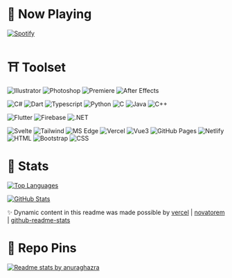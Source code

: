 # 🌌 Now Playing

[![Spotify](https://novatorem-az-21.vercel.app/api/spotify)](https://open.spotify.com/user/Az21)

# ⛩ Toolset

![Illustrator](https://img.shields.io/badge/Vector-Illustrator-FF9A00?style=flat-square&logo=adobe%20illustrator)
![Photoshop](https://img.shields.io/badge/Raster-Photoshop-31A8FF?style=flat-square&logo=adobe%20photoshop)
![Premiere](https://img.shields.io/badge/Video-Premiere%20Pro-9999FF?style=flat-square&logo=adobe%20premiere%20pro)
![After Effects](https://img.shields.io/badge/Animate-After%20Effects-9999FF?style=flat-square&logo=adobe%20after%20effects)

![C#](https://img.shields.io/badge/Lang-C%20Sharp-95478E?style=flat-square&logo=c%20sharp&logoColor=fff)
![Dart](https://img.shields.io/badge/Lang-Dart-1EB5F5?style=flat-square&logo=dart&logoColor=fff)
![Typescript](https://img.shields.io/badge/Lang-Typescript-3178C6?style=flat-square&logo=typescript&logoColor=fff)
![Python](https://img.shields.io/badge/Lang-Python-F7BD2F?style=flat-square&logo=python&logoColor=fff)
![C](https://img.shields.io/badge/Lang-C-005597?style=flat-square&logo=c&logoColor=fff)
![Java](https://img.shields.io/badge/Lang-Java-007396?style=flat-square&logo=java)
![C++](https://img.shields.io/badge/Lang-C++-005597?style=flat-square&logo=c%2B%2B&logoColor=fff)

![Flutter](https://img.shields.io/badge/SDK-Flutter-1EB5F5?style=flat-square&logo=flutter&logoColor=fff)
![Firebase](https://img.shields.io/badge/DEV-Firebase-FFCB2D?style=flat-square&logo=firebase&logoColor=fff)
![.NET](https://img.shields.io/badge/Framework-.NET-512BD4?style=flat-square&logo=.net&logoColor=fff)

![Svelte](https://img.shields.io/badge/Framework-Svelte-F73C00?style=flat-square&logo=svelte)
![Tailwind](https://img.shields.io/badge/Library-Tailwind%20CSS-06B6D4?style=flat-square&logo=tailwind%20css)
![MS Edge](https://img.shields.io/badge/Debug-MS%20Edge-3AC769?style=flat-square&logo=microsoft%20edge)
![Vercel](https://img.shields.io/badge/Deploy-Vercel-302F2F?style=flat-square&logo=vercel)
![Vue3](https://img.shields.io/badge/Framework-Vue-3FB27F?style=flat-square&logo=vuetify)
![GitHub Pages](https://img.shields.io/badge/Deploy-Github%20Pages-302F2F?style=flat-square&logo=github)
![Netlify](https://img.shields.io/badge/Deploy-Netlify-31B5BA?style=flat-square&logo=netlify)
![HTML](https://img.shields.io/badge/Markup-HTML-E96228?style=flat-square&logo=html5)
![Bootstrap](https://img.shields.io/badge/Library-Bootstrap-533B78?style=flat-square&logo=bootstrap&logoColor=fff)
![CSS](https://img.shields.io/badge/Style-CSS-2862E9?style=flat-square&logo=css3&logoColor=3595CF)

# 🎴 Stats

[![Top Languages](https://github-readme-stats-az-21.vercel.app/api/top-langs/?username=Az-21&hide=jupyter%20notebook&langs_count=8&layout=compact&theme=tokyonight)](https://github.com/Az-21/github-readme-stats)

[![GitHub Stats](https://github-readme-stats-az-21.vercel.app/api?username=Az-21&count_private=true&show_icons=true&theme=tokyonight)](https://github.com/Az-21/github-readme-stats)

✨ Dynamic content in this readme was made possible by [vercel](https://github.com/vercel/vercel) | [novatorem](https://github.com/novatorem/novatorem) | [github-readme-stats](https://github.com/anuraghazra/github-readme-stats)

# 🌸 Repo Pins

[![Readme stats by anuraghazra](https://github-readme-stats-az-21.vercel.app/api/pin/?username=Az-21&repo=flutter-snippets&theme=tokyonight)](https://github.com/Az-21/flutter-snippets)

